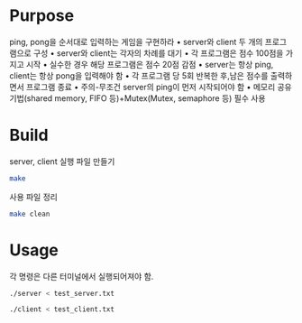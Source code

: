 # Purpose

 ping, pong을 순서대로 입력하는 게임을 구현하라
• server와 client 두 개의 프로그램으로 구성
• server와 client는 각자의 차례를 대기
• 각 프로그램은 점수 100점을 가지고 시작
• 실수한 경우 해당 프로그램은 점수 20점 감점
• server는 항상 ping, client는 항상 pong을 입력해야 함
• 각 프로그램 당 5회 반복한 후,남은 점수를 출력하면서 프로그램 종료
• 주의-무조건 server의 ping이 먼저 시작되어야 함
• 메모리 공유 기법(shared memory, FIFO 등)+Mutex(Mutex, semaphore 등) 필수 사용

# Build

server, client 실행 파일 만들기

```bash
make
```

사용 파일 정리

```bash
make clean
```

# Usage

각 명령은 다른 터미널에서 실행되어져야 함.

```bash
./server < test_server.txt
```

```bash
./client < test_client.txt
```
